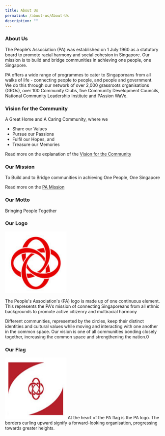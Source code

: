 ```yaml
---
title: About Us
permalink: /about-us/About-Us
description: ""
---
```

### About Us

The People’s Association (PA) was established on 1 July 1960 as a statutory board to promote racial harmony and social cohesion in Singapore. Our mission is to build and bridge communities in achieving one people, one Singapore.

PA offers a wide range of programmes to cater to Singaporeans from all walks of life - connecting people to people, and people and government. We do this through our network of over 2,000 grassroots organisations (GROs), over 100 Community Clubs, five Community Development Councils, National Community Leadership Institute and PAssion WaVe.

### Vision for the Community

A Great Home and A Caring Community, where we

*   Share our Values
*   Pursue our Passions
*   Fulfil our Hopes, and
*   Treasure our Memories

Read more on the explanation of the [Vision for the Community](/files/About%20Us/vision-for-the-community.pdf)

### Our Mission

To Build and to Bridge communities in achieving One People, One Singapore

Read more on the [PA Mission](/files/About%20Us/pa's-mission-statement.pdf)

### Our Motto

Bringing People Together

### Our Logo

<img style="height:200px;width:200px" src="/images/About%20Us/pa-logo.jpg">

The People's Association's (PA) logo is made up of one continuous element. This represents the PA's mission of connecting Singaporeans from all ethnic backgrounds to promote active citizenry and multiracial harmony

Different communities, represented by the circles, keep their distinct identities and cultural values while moving and interacting with one another in the common space. Our vision is one of all communities bonding closely together, increasing the common space and strengthening the nation.0


### Our Flag
<img style="height:200px;width:200px" src="/images/About%20Us/pa-flag.jpg">
At the heart of the PA flag is the PA logo. The borders curling upward signify a forward-looking organisation, progressing towards greater heights.

